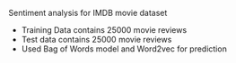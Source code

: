 Sentiment analysis for IMDB movie dataset
- Training Data contains 25000 movie reviews
- Test data contains 25000 movie reviews 
- Used Bag of Words model and Word2vec for prediction
